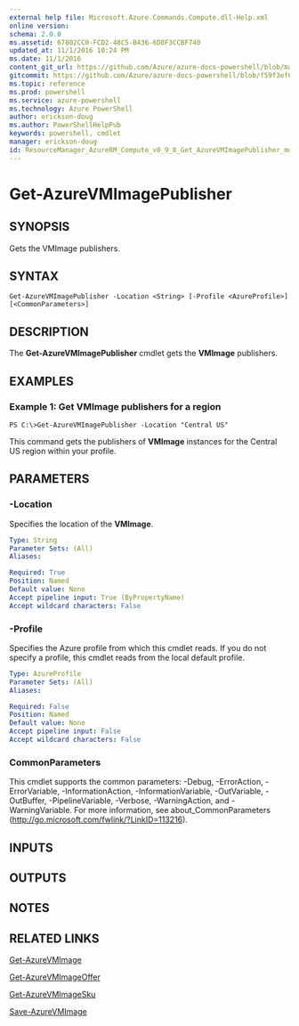 ```yaml
---
external help file: Microsoft.Azure.Commands.Compute.dll-Help.xml
online version: 
schema: 2.0.0
ms.assetid: 67802CC0-FCD2-48C5-B436-6D8F3CCBF740
updated_at: 11/1/2016 10:24 PM
ms.date: 11/1/2016
content_git_url: https://github.com/Azure/azure-docs-powershell/blob/master/azureps-cmdlets-docs/ResourceManager/AzureRM.Compute/v0.9.8/Get-AzureVMImagePublisher.md
gitcommit: https://github.com/Azure/azure-docs-powershell/blob/f59f3ef60bc592383812213e69fd77ba950759ed/azureps-cmdlets-docs/ResourceManager/AzureRM.Compute/v0.9.8/Get-AzureVMImagePublisher.md
ms.topic: reference
ms.prod: powershell
ms.service: azure-powershell
ms.technology: Azure PowerShell
author: erickson-doug
ms.author: PowerShellHelpPub
keywords: powershell, cmdlet
manager: erickson-doug
id: ResourceManager_AzureRM_Compute_v0_9_8_Get_AzureVMImagePublisher_md
---
```


# Get-AzureVMImagePublisher

## SYNOPSIS
Gets the VMImage publishers.

## SYNTAX

```
Get-AzureVMImagePublisher -Location <String> [-Profile <AzureProfile>] [<CommonParameters>]
```

## DESCRIPTION
The **Get-AzureVMImagePublisher** cmdlet gets the **VMImage** publishers.

## EXAMPLES

### Example 1: Get VMImage publishers for a region
```
PS C:\>Get-AzureVMImagePublisher -Location "Central US"
```

This command gets the publishers of **VMImage** instances for the Central US region within your profile.

## PARAMETERS

### -Location
Specifies the location of the **VMImage**.

```yaml
Type: String
Parameter Sets: (All)
Aliases: 

Required: True
Position: Named
Default value: None
Accept pipeline input: True (ByPropertyName)
Accept wildcard characters: False
```

### -Profile
Specifies the Azure profile from which this cmdlet reads.
If you do not specify a profile, this cmdlet reads from the local default profile.

```yaml
Type: AzureProfile
Parameter Sets: (All)
Aliases: 

Required: False
Position: Named
Default value: None
Accept pipeline input: False
Accept wildcard characters: False
```

### CommonParameters
This cmdlet supports the common parameters: -Debug, -ErrorAction, -ErrorVariable, -InformationAction, -InformationVariable, -OutVariable, -OutBuffer, -PipelineVariable, -Verbose, -WarningAction, and -WarningVariable. For more information, see about_CommonParameters (http://go.microsoft.com/fwlink/?LinkID=113216).

## INPUTS

## OUTPUTS

## NOTES

## RELATED LINKS

[Get-AzureVMImage](xref:ResourceManager/AzureRM.Compute/v0.9.8/Get-AzureVMImage.md)

[Get-AzureVMImageOffer](xref:ResourceManager/AzureRM.Compute/v0.9.8/Get-AzureVMImageOffer.md)

[Get-AzureVMImageSku](xref:ResourceManager/AzureRM.Compute/v0.9.8/Get-AzureVMImageSku.md)

[Save-AzureVMImage](xref:ResourceManager/AzureRM.Compute/v0.9.8/Save-AzureVMImage.md)


